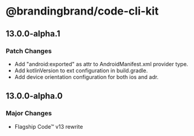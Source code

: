 # @brandingbrand/code-cli-kit

## 13.0.0-alpha.1

### Patch Changes

- Add "android:exported" as attr to AndroidManifest.xml provider type.
- Add kotlinVersion to ext configuration in build.gradle.
- Add device orientation configuration for both ios and adr.

## 13.0.0-alpha.0

### Major Changes

- Flagship Code™ v13 rewrite
